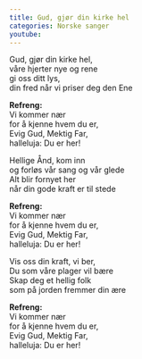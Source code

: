 ```yaml
---
title: Gud, gjør din kirke hel
categories: Norske sanger
youtube:  
---
```


Gud, gjør din kirke hel,  
våre hjerter nye og rene  
gi oss ditt lys,  
din fred når vi priser deg den Ene

**Refreng:**  
Vi kommer nær  
for å kjenne hvem du er,  
Evig Gud, Mektig Far,  
halleluja: Du er her!

Hellige Ånd, kom inn  
og forløs vår sang og vår glede  
Alt blir fornyet her  
når din gode kraft er til stede

**Refreng:**  
Vi kommer nær  
for å kjenne hvem du er,  
Evig Gud, Mektig Far,  
halleluja: Du er her!

Vis oss din kraft, vi ber,  
Du som våre plager vil bære  
Skap deg et hellig folk  
som på jorden fremmer din ære

**Refreng:**  
Vi kommer nær  
for å kjenne hvem du er,  
Evig Gud, Mektig Far,  
halleluja: Du er her!
